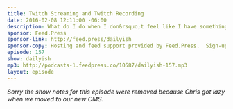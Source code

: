 ```yaml
---
title: Twitch Streaming and Twitch Recording
date: 2016-02-08 12:11:00 -06:00
description: What do I do when I don&rsquo;t feel like I have something to talk about? Test out some new technology so I have an excuse to record an episode of course! This time it&rsquo;s Twitch.tv live stream.
sponsor: Feed.Press
sponsor-link: http://feed.press/dailyish
sponsor-copy: Hosting and feed support provided by Feed.Press.  Sign-up today and try FeedPress on a 14 day trial (no contracts or commitments). Use promo code "dailyish" during checkout to get 10% off your first year.
episode: 157
show: dailyish
mp3: http://podcasts-1.feedpress.co/10587/dailyish-157.mp3
layout: episode
---
```


<em>Sorry the show notes for this episode were removed because Chris got lazy when we moved to our new CMS</em>.
